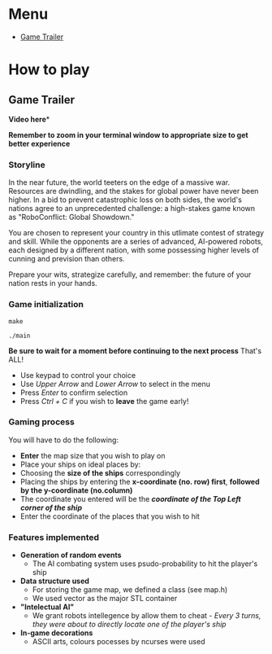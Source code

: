 # Menu
- [Game Trailer](#Game-Trailer)


# How to play
## Game Trailer 

************Video here*************

**Remember to zoom in your terminal window to appropriate size to get better experience**

### Storyline
In the near future, the world teeters on the edge of a massive war. Resources are dwindling, and the stakes for global power have never been higher. In a bid to prevent catastrophic loss on both sides, the world's nations agree to an unprecedented challenge: a high-stakes game known as "RoboConflict: Global Showdown."

You are chosen to represent your country in this utlimate contest of strategy and skill. While the opponents are a series of advanced, AI-powered robots, each designed by a different nation, with some possessing higher levels of cunning and prevision than others.

Prepare your wits, strategize carefully, and remember: the future of your nation rests in your hands.

### Game initialization
 `make`
 
`./main`

**Be sure to wait for a moment before continuing to the next process**
That's ALL!

- Use keypad to control your choice
- Use _Upper Arrow_ and _Lower Arrow_ to select in the menu
- Press _Enter_ to confirm selection
- Press _Ctrl + C_ if you wish to **leave** the game early!


### Gaming process
You will have to do the following: 

- **Enter** the map size that you wish to play on
- Place your ships on ideal places by:
 - Choosing the **size of the ships** correspondingly
 - Placing the ships by entering the **x-coordinate (no. row) first**, **followed by the y-coordinate (no.column)**
 - The coordinate you entered will be the **_coordinate of the Top Left corner of the ship_**
- Enter the coordinate of the places that you wish to hit



### Features implemented
- **Generation of random events**
   - The AI combating system uses psudo-probability to hit the player's ship
- **Data structure used**
   - For storing the game map, we defined a class (see map.h)
   - We used vector as the major STL container
- **"Intelectual AI"**
   - We grant robots intellegence by allow them to cheat - _Every 3 turns, they were about to directly locate one of the player's ship_
- **In-game decorations**
   - ASCII arts, colours pocesses by ncurses were used 
